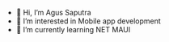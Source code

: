 - 👋 Hi, I’m Agus Saputra
- 👀 I’m interested in Mobile app development
- 🌱 I’m currently learning NET MAUI

<!---
agusgenesisdigital/agusgenesisdigital is a ✨ special ✨ repository because its `README.md` (this file) appears on your GitHub profile.
You can click the Preview link to take a look at your changes.
--->
